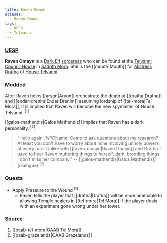 ```yaml
---
title: Raven Omayn
aliases:
  - Raven Omayn
tags:
  - NPCs
  - Telvanni
---
```

### [UESP](https://en.uesp.net/wiki/Morrowind:Raven_Omayn)
**Raven Omayn** is a [Dark Elf](https://en.uesp.net/wiki/Morrowind:Dark_Elf "Morrowind:Dark Elf") [sorceress](https://en.uesp.net/wiki/Morrowind:Sorcerer "Morrowind:Sorcerer") who can be found at the [Telvanni Council House](https://en.uesp.net/wiki/Morrowind:Telvanni_Council_House "Morrowind:Telvanni Council House") in [Sadrith Mora](https://en.uesp.net/wiki/Morrowind:Sadrith_Mora "Morrowind:Sadrith Mora"). She is the [[mouth|Mouth]] for [Mistress Dratha](https://en.uesp.net/wiki/Morrowind:Dratha "Morrowind:Dratha") of [House Telvanni](https://en.uesp.net/wiki/Morrowind:House_Telvanni "Morrowind:House Telvanni").
### Modded
After Raven helps [[aryon|Aryon]] orchestrate the death of [[dratha|Dratha]] and [[endar-drenim|Endar Drenim]] assuming lordship of [[tel-mora|Tel Mora]], it is implied that Raven will become the new spymaster of House Telvanni. <sup>[1]</sup>

[[galos-mathendis|Galos Mathendis]] implies that Raven has a dark personality. <sup>[2]</sup>

> "Hello again, %PCName. Come to ask questons about my research? At least you don't have to worry about mine involving unholy powers at every turn. Unlike with [[raven-omayn|Raven Omayn]] and Dratha. I used to hear Raven muttering things to herself, dark, brooding things. I don't miss her company."
> -- [[galos-mathendis|Galos Mathendis]] (dialogue) <sup>[2]</sup>
### Quests
* Apply Pressure to the Wound <sup>[1]</sup>
	* Raven tells the player that [[dratha|Dratha]] will be more amenable to allowing Temple healers in [[tel-mora|Tel Mora]] if the player deals with an experiment gone wrong under her tower.
### Source
1. [[oaab-tel-mora|OAAB Tel Mora]]
2. [[oaab-grazelands|OAAB Grazelands]]